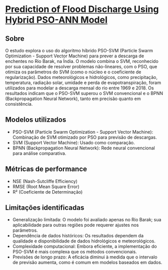 # [Prediction of Flood Discharge Using Hybrid PSO-ANN Model](https://www.sciencedirect.com/science/article/pii/S2215016123000638) 

## Sobre
O estudo explora o uso do algoritmo híbrido PSO-SVM (Particle Swarm Optimization - Support Vector Machine) para prever a descarga de enchentes no Rio Barak, na Índia. O modelo combina o SVM, reconhecido por sua capacidade de resolver problemas não-lineares, com o PSO, que otimiza os parâmetros do SVM (como o núcleo e o coeficiente de regularização). Dados meteorológicos e hidrológicos, como precipitação, temperatura, radiação solar, umidade e perda de evapotranspiração, foram utilizados para modelar a descarga mensal do rio entre 1969 e 2018. Os resultados indicam que o PSO-SVM superou o SVM convencional e o BPNN (Backpropagation Neural Network), tanto em precisão quanto em consistência.

## Modelos utilizados
- PSO-SVM (Particle Swarm Optimization - Support Vector Machine): Combinação de SVM otimizado por PSO para previsão de descargas.
- SVM (Support Vector Machine): Usado como comparação.
- BPNN (Backpropagation Neural Network): Rede neural convencional para análise comparativa.

## Métricas de performance
- NSE (Nash-Sutcliffe Efficiency)
- RMSE (Root Mean Square Error)
- R² (Coeficiente de Determinação)

## Limitações identificadas
- Generalização limitada: O modelo foi avaliado apenas no Rio Barak; sua aplicabilidade para outras regiões pode requerer ajustes nos parâmetros.
- Dependência de dados históricos: Os resultados dependem da qualidade e disponibilidade de dados hidrológicos e meteorológicos.
- Complexidade computacional: Embora eficiente, a implementação do PSO-SVM é mais complexa que os métodos convencionais.
- Previsões de longo prazo: A eficácia diminui à medida que o intervalo de previsão aumenta, como é comum em modelos baseados em dados.